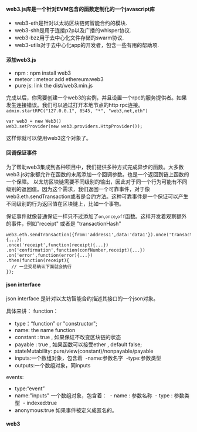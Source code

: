 #### web3.js库是一个针对EVM包含的函数定制化的一个javascript库
* web3-eth是针对以太坊区块链何智能合约的模块.
* web3-shh是用于连接p2p以及广播的whisper协议.
* web3-bzz用于去中心化文件存储的swarm协议.
* web3-utils对于去中心化app的开发者，包含一些有用的帮助项.

#### 添加web3.js
* npm : npm install web3 
* meteor : meteor add ethereum:web3
* pure js: link the dist/web3.min.js

完成以后，你需要创建一个web3的实例，并且设置一个rpc的服务提供者。如果发生连接错误。我们可以通过打开本地节点的http rpc连接。`admin.startRPC("127.0.0.1", 8545, "*", "web3,net,eth")`
```
var web3 = new Web3()
web3.setProvider(new web3.providers.HttpProvider());
```
这样你就可以使用web3这个对象了。

#### 回调保证事件
为了帮助web3集成到各种项目中，我们提供多种方式完成异步的函数。大多数web3.js对象都允许在函数的末尾添加一个回调参数。也是一个返回到链上函数的一个保障。
以太坊区块链需要不同级别的输出，因此对于同一个行为可能有不同级别的返回值。因为这个需求，我们返回一个可靠事件，对于像web3.eth.sendTransaction或者是合约方法。这种可靠事件是一个保证可以产生不同级别的行为返回值在区块链上，比如一个事物。

保证事件就像普通保证一样只不过添加了`on`,`once`,`off`函数。这样开发着观察额外的事件，例如"receipt" 或者是 "transactionHash"
```
web3.eth.sendTransaction({from:'address1',data:'data1'}).once('transactionHash',function(hash){...})
.once('receipt',function(receipt){...})
.on('confirmation',function(confNumber,receipt){...})
.on('error',function(error){...})
.then(function(receipt){
  // 一旦交易确认下面就会执行
});
```

#### json interface
json interface 是针对以太坊智能合约描述其接口的一个json对象。

具体来讲：
function：
* type：“function” or "constructor";
* name: the name function
* constant : true , 如果保证不改变区块链的状态
* payable : true , 如果函数可以接受ether , default false;
* stateMutability: pure/view(constant)/nonpayable/payable
* inputs:一个数组对象，包含着
  -name:参数名字
  -type:参数类型
* outputs:一个数组对象，同inputs

events:
* type:“event”
* name:"inputs" 一个数组对象，包含着：
  - name : 参数名称
  - type : 参数类型
  - indexed:true 
* anonymous:true 如果事件被定义成匿名的。


#### web3

